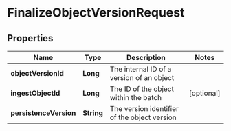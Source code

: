 

# FinalizeObjectVersionRequest


## Properties

Name | Type | Description | Notes
------------ | ------------- | ------------- | -------------
**objectVersionId** | **Long** | The internal ID of a version of an object | 
**ingestObjectId** | **Long** | The ID of the object within the batch |  [optional]
**persistenceVersion** | **String** | The version identifier of the object version | 



